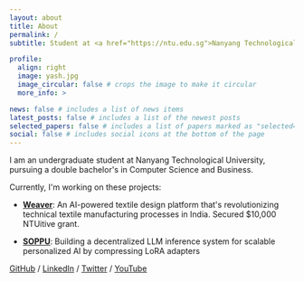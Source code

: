 ```yaml
---
layout: about
title: About
permalink: /
subtitle: Student at <a href="https://ntu.edu.sg">Nanyang Technological University</a>

profile:
  align: right
  image: yash.jpg
  image_circular: false # crops the image to make it circular
  more_info: >

news: false # includes a list of news items
latest_posts: false # includes a list of the newest posts
selected_papers: false # includes a list of papers marked as "selected={true}"
social: false # includes social icons at the bottom of the page
---
```



I am an undergraduate student at Nanyang Technological University, pursuing a double bachelor's in Computer Science and Business. 

Currently, I'm working on these projects:

- **[Weaver](https://weaverai.in)**: An AI-powered textile design platform that's revolutionizing technical textile manufacturing processes in India. Secured $10,000 NTUitive grant.

- **[SOPPU](https://github.com/YashJain14/SOPPU)**: Building a decentralized LLM inference system for scalable personalized AI by compressing LoRA adapters

[GitHub](https://github.com/YashJain14) / [LinkedIn](https://www.linkedin.com/in/yashchopra1411/) / [Twitter](https://x.com/yashchopra1411) / [YouTube](www.youtube.com/@YashChopra14)